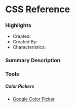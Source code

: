 # CSS Reference

### Highlights

- Created:
- Created By:
- Characteristics:

### Summary Description

### Tools

##### Color Pickers

- [Google Color Picker](https://g.co/kgs/vfEGQL)
